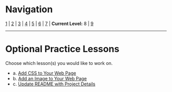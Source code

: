 # Navigation
[1](./github-repo-lv1.md) | [2](./github-repo-lv2.md) | [3](./github-repo-lv3.md) | [4](./github-repo-lv4.md) | [5](./github-repo-lv5.md) | [6](./github-repo-lv6.md) | [7](./github-repo-lv7.md) | **Current Level:** 8 | [9](./github-repo-lv9.md)

---

# Optional Practice Lessons

Choose which lesson(s) you would like to work on.

- a. [Add CSS to Your Web Page](./github-repo-lv8-a.md)
- b. [Add an Image to Your Web Page](./github-repo-lv8-b.md)
- c. [Update README with Project Details](./github-repo-lv8-c.md)
